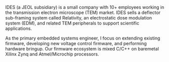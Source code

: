 IDES (a JEOL subsidiary) is a small company with 10+ employees working in the transmission electron microscope (TEM) market. IDES sells a deflector sub-framing system called Relativity, an electrostatic dose modulation system (EDM), and related TEM peripherals to support scientific applications. 

As the primary embedded systems engineer, I focus on extending existing firmware, developing new voltage control firmware, and performing hardware bringup. Our firmware ecosystem is mixed C/C++ on baremetal Xilinx Zynq and Atmel/Microchip processors. 

